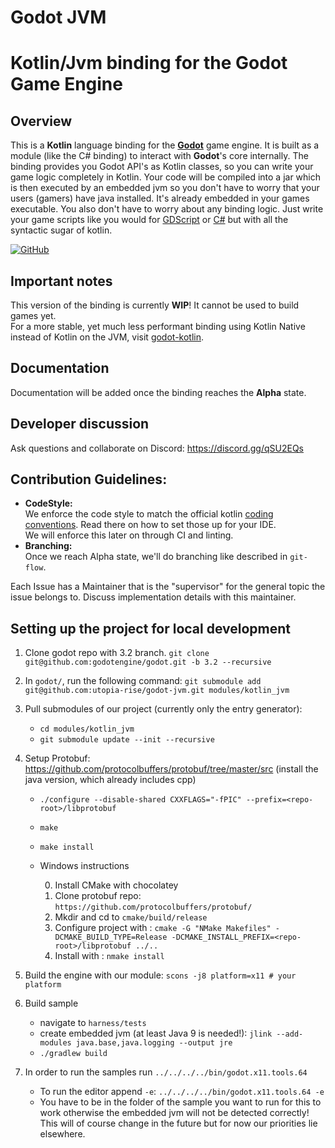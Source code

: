 # Godot JVM

# Kotlin/Jvm binding for the Godot Game Engine

## Overview

This is a **Kotlin** language binding for the [**Godot**](https://godotengine.org/) game engine. It is built as a module (like the C# binding) to interact with **Godot**'s core internally. The binding provides you Godot API's as Kotlin classes, so you can write your game logic completely in Kotlin. Your code will be compiled into a jar which is then executed by an embedded jvm so you don't have to worry that your users (gamers) have java installed. It's already embedded in your games executable.
You also don't have to worry about any binding logic. Just write your game scripts like you would for [GDScript](https://docs.godotengine.org/en/3.1/getting_started/scripting/gdscript/gdscript_basics.html) or [C#](https://docs.godotengine.org/en/3.1/getting_started/scripting/c_sharp/) but with all the syntactic sugar of kotlin.

[![GitHub](https://img.shields.io/github/license/utopia-rise/godot-jvm?style=flat-square)](LICENSE)

## Important notes

This version of the binding is currently **WIP**! It cannot be used to build games yet.  
For a more stable, yet much less performant binding using Kotlin Native instead of Kotlin on the JVM, visit [godot-kotlin](https://github.com/utopia-rise/godot-kotlin).  

## Documentation

Documentation will be added once the binding reaches the **Alpha** state.

## Developer discussion

Ask questions and collaborate on Discord:
https://discord.gg/qSU2EQs

## Contribution Guidelines:
- **CodeStyle:**  
We enforce the code style to match the official kotlin [coding conventions](https://kotlinlang.org/docs/reference/coding-conventions.html). Read there on how to set those up for your IDE.  
We will enforce this later on through CI and linting.  
- **Branching:**  
Once we reach Alpha state, we'll do branching like described in `git-flow`.

Each Issue has a Maintainer that is the "supervisor" for the general topic the issue belongs to. Discuss implementation details with this maintainer.

## Setting up the project for local development
1. Clone godot repo with 3.2 branch. `git clone git@github.com:godotengine/godot.git -b 3.2 --recursive`

2. In `godot/`, run the following command: `git submodule add git@github.com:utopia-rise/godot-jvm.git modules/kotlin_jvm`

3. Pull submodules of our project (currently only the entry generator): 
    - `cd modules/kotlin_jvm`
    - `git submodule update --init --recursive`

4. Setup Protobuf:  
    https://github.com/protocolbuffers/protobuf/tree/master/src (install the java version, which already includes cpp)
    - `./configure --disable-shared CXXFLAGS="-fPIC" --prefix=<repo-root>/libprotobuf`
    - `make`
    - `make install`
    - Windows instructions
      
      0. Install CMake with chocolatey
      1. Clone protobuf repo:
      `https://github.com/protocolbuffers/protobuf/`
      2. Mkdir and cd to `cmake/build/release`
      3. Configure project with : ```
      cmake -G "NMake Makefiles" -DCMAKE_BUILD_TYPE=Release -DCMAKE_INSTALL_PREFIX=<repo-root>/libprotobuf ../.. ```
      4. Install with : `nmake install`

5. Build the engine with our module: `scons -j8 platform=x11 # your platform`

6. Build sample
    - navigate to `harness/tests`
    - create embedded jvm (at least Java 9 is needed!): `jlink --add-modules java.base,java.logging --output jre`
    - `./gradlew build`

7. In order to run the samples run `../../../../bin/godot.x11.tools.64`
    - To run the editor append `-e`: `../../../../bin/godot.x11.tools.64 -e`
    - You have to be in the folder of the sample you want to run for this to work otherwise the embedded jvm will not be detected correctly! This will of course change in the future but for now our priorities lie elsewhere.
